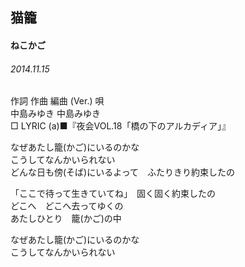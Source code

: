 ## 猫籠
#### ねこかご
###### 2014.11.15


作詞  作曲  編曲 (Ver.)   唄  
中島みゆき   中島みゆき          
□ LYRIC (a)■『夜会VOL.18「橋の下のアルカディア」』  

なぜあたし籠(かご)にいるのかな  
こうしてなんかいられない  
どんな日も傍(そば)にいるよって　ふたりきり約束したの  
  
「ここで待って生きていてね」　固く固く約束したの  
どこへ　どこへ去ってゆくの  
あたしひとり　籠(かご)の中  
  
なぜあたし籠(かご)にいるのかな  
こうしてなんかいられない  